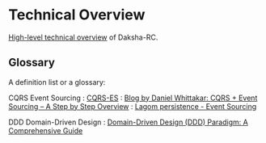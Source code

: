 # Technical Overview

[High-level technical overview](High-Level-Architecture.md) of Daksha-RC.

## Glossary

A definition list or a glossary:

CQRS Event Sourcing
: [CQRS-ES](https://martinfowler.com/bliki/CQRS.html)
: [Blog by Daniel Whittakar: CQRS + Event Sourcing – A Step by Step Overview](https://danielwhittaker.me/2020/02/20/cqrs-step-step-guide-flow-typical-application/)
: [Lagom persistence - Event Sourcing](https://www.lagomframework.com/documentation/current/java/ES_CQRS.html)

DDD Domain-Driven Design
: [Domain-Driven Design (DDD) Paradigm: A Comprehensive Guide](https://dev.to/ruben_alapont/domain-driven-design-ddd-paradigm-a-comprehensive-guide-4473)

